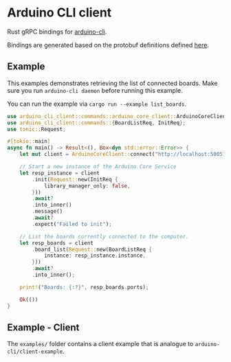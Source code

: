 # Arduino CLI client

Rust gRPC bindings for [arduino-cli](https://github.com/arduino/arduino-cli).

Bindings are generated based on the protobuf definitions defined [here](https://github.com/arduino/arduino-cli/tree/master/rpc).


## Example

This examples demonstrates retrieving the list of connected boards.
Make sure you run `arduino-cli daemon` before running this example.

You can run the example via `cargo run --example list_boards`.

```Rust
use arduino_cli_client::commands::arduino_core_client::ArduinoCoreClient;
use arduino_cli_client::commands::{BoardListReq, InitReq};
use tonic::Request;

#[tokio::main]
async fn main() -> Result<(), Box<dyn std::error::Error>> {
    let mut client = ArduinoCoreClient::connect("http://localhost:50051").await?;

    // Start a new instance of the Arduino Core Service
    let resp_instance = client
        .init(Request::new(InitReq {
            library_manager_only: false,
        }))
        .await?
        .into_inner()
        .message()
        .await?
        .expect("Failed to init");

    // List the boards currently connected to the computer.
    let resp_boards = client
        .board_list(Request::new(BoardListReq {
            instance: resp_instance.instance,
        }))
        .await?
        .into_inner();

    print!("Boards: {:?}", resp_boards.ports);

    Ok(())
}

```

## Example - Client

The `examples/` folder contains a client example that is analogue to `arduino-cli/client-example`.
